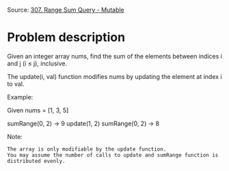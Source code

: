 Source: [307. Range Sum Query - Mutable](https://leetcode.com/problems/range-sum-query-mutable/submissions/)

# Problem description

Given an integer array nums, find the sum of the elements between indices i and j (i ≤ j), inclusive.

The update(i, val) function modifies nums by updating the element at index i to val.

Example:

Given nums = [1, 3, 5]

sumRange(0, 2) -> 9
update(1, 2)
sumRange(0, 2) -> 8

Note:

    The array is only modifiable by the update function.
    You may assume the number of calls to update and sumRange function is distributed evenly.
